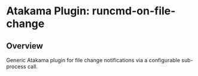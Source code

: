 # Atakama Plugin: runcmd-on-file-change

## Overview

Generic Atakama plugin for file change notifications via a configurable sub-process call.

